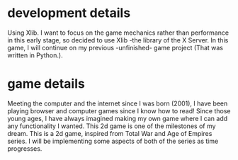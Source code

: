 # development details
Using Xlib. I want to focus on the game mechanics rather than performance in this early stage, so decided to use Xlib -the library of the X Server.
In this game, I will continue on my previous -unfinished- game project (That was written in Python.).

# game details
Meeting the computer and the internet since I was born (2001), I have been playing browser and computer games since I know how to read! Since those young ages, I have always imagined making my own game where I can add any functionality I wanted. This 2d game is one of the milestones of my dream. 
This is a 2d game, inspired from Total War and Age of Empires series. I will be implementing some aspects of both of the series as time progresses.
